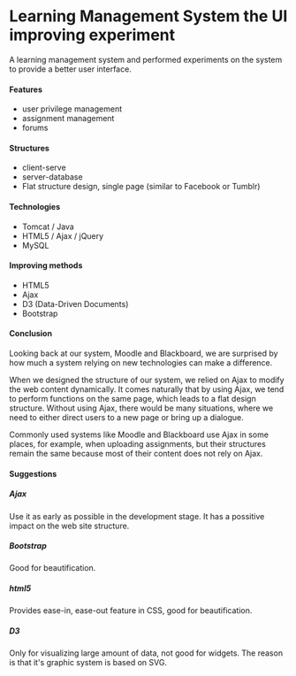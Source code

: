 # Learning Management System the UI improving experiment
A learning management system and performed experiments on the system to provide a better user interface.

#### Features
* user privilege management
* assignment management
* forums

#### Structures
* client-serve
* server-database
* Flat structure design, single page (similar to Facebook or Tumblr)

#### Technologies
* Tomcat / Java
* HTML5 / Ajax / jQuery
* MySQL
  
#### Improving methods
* HTML5
* Ajax
* D3 (Data-Driven Documents)
* Bootstrap
  
#### Conclusion
  Looking back at our system, Moodle and Blackboard, we are surprised by how much a system relying on new technologies can make a difference. 
  
  When we designed the structure of our system, we relied on Ajax to modify the web content dynamically. It comes naturally that by using Ajax, we tend to perform functions on the same page, which leads to a flat design structure. Without using Ajax, there would be many situations, where we need to either direct users to a new page or bring up a dialogue. 
  
  Commonly used systems like Moodle and Blackboard use Ajax in some places, for example, when uploading assignments, but their structures remain the same because most of their content does not rely on Ajax.

#### Suggestions
##### Ajax
Use it as early as possible in the development stage. It has a possitive impact on the web site structure.

##### Bootstrap
Good for beautification.

##### html5
Provides ease-in, ease-out feature in CSS, good for beautification.

##### D3
Only for visualizing large amount of data, not good for widgets. The reason is that it's graphic system is based on SVG.
